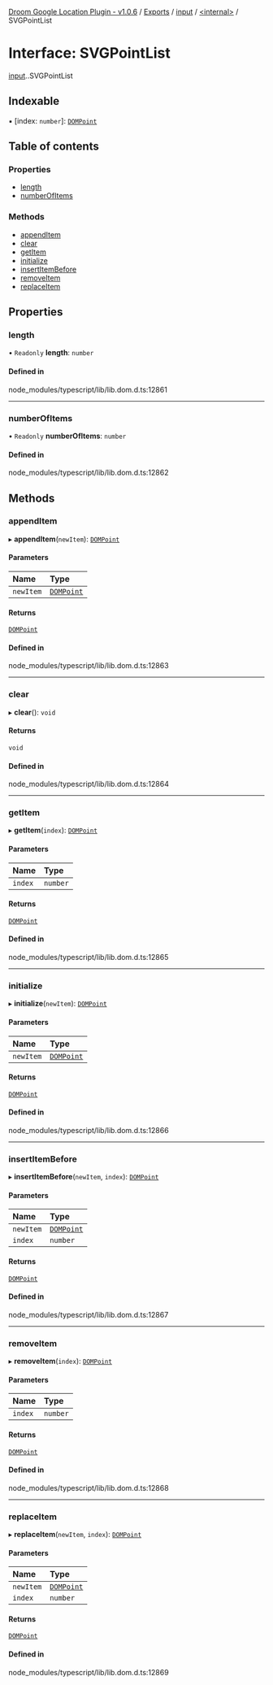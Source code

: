 [Droom Google Location Plugin - v1.0.6](../README.md) / [Exports](../modules.md) / [input](../modules/input.md) / [<internal\>](../modules/input._internal_.md) / SVGPointList

# Interface: SVGPointList

[input](../modules/input.md).[<internal>](../modules/input._internal_.md).SVGPointList

## Indexable

▪ [index: `number`]: [`DOMPoint`](../modules/input._internal_.md#dompoint)

## Table of contents

### Properties

- [length](input._internal_.SVGPointList.md#length)
- [numberOfItems](input._internal_.SVGPointList.md#numberofitems)

### Methods

- [appendItem](input._internal_.SVGPointList.md#appenditem)
- [clear](input._internal_.SVGPointList.md#clear)
- [getItem](input._internal_.SVGPointList.md#getitem)
- [initialize](input._internal_.SVGPointList.md#initialize)
- [insertItemBefore](input._internal_.SVGPointList.md#insertitembefore)
- [removeItem](input._internal_.SVGPointList.md#removeitem)
- [replaceItem](input._internal_.SVGPointList.md#replaceitem)

## Properties

### length

• `Readonly` **length**: `number`

#### Defined in

node_modules/typescript/lib/lib.dom.d.ts:12861

___

### numberOfItems

• `Readonly` **numberOfItems**: `number`

#### Defined in

node_modules/typescript/lib/lib.dom.d.ts:12862

## Methods

### appendItem

▸ **appendItem**(`newItem`): [`DOMPoint`](../modules/input._internal_.md#dompoint)

#### Parameters

| Name | Type |
| :------ | :------ |
| `newItem` | [`DOMPoint`](../modules/input._internal_.md#dompoint) |

#### Returns

[`DOMPoint`](../modules/input._internal_.md#dompoint)

#### Defined in

node_modules/typescript/lib/lib.dom.d.ts:12863

___

### clear

▸ **clear**(): `void`

#### Returns

`void`

#### Defined in

node_modules/typescript/lib/lib.dom.d.ts:12864

___

### getItem

▸ **getItem**(`index`): [`DOMPoint`](../modules/input._internal_.md#dompoint)

#### Parameters

| Name | Type |
| :------ | :------ |
| `index` | `number` |

#### Returns

[`DOMPoint`](../modules/input._internal_.md#dompoint)

#### Defined in

node_modules/typescript/lib/lib.dom.d.ts:12865

___

### initialize

▸ **initialize**(`newItem`): [`DOMPoint`](../modules/input._internal_.md#dompoint)

#### Parameters

| Name | Type |
| :------ | :------ |
| `newItem` | [`DOMPoint`](../modules/input._internal_.md#dompoint) |

#### Returns

[`DOMPoint`](../modules/input._internal_.md#dompoint)

#### Defined in

node_modules/typescript/lib/lib.dom.d.ts:12866

___

### insertItemBefore

▸ **insertItemBefore**(`newItem`, `index`): [`DOMPoint`](../modules/input._internal_.md#dompoint)

#### Parameters

| Name | Type |
| :------ | :------ |
| `newItem` | [`DOMPoint`](../modules/input._internal_.md#dompoint) |
| `index` | `number` |

#### Returns

[`DOMPoint`](../modules/input._internal_.md#dompoint)

#### Defined in

node_modules/typescript/lib/lib.dom.d.ts:12867

___

### removeItem

▸ **removeItem**(`index`): [`DOMPoint`](../modules/input._internal_.md#dompoint)

#### Parameters

| Name | Type |
| :------ | :------ |
| `index` | `number` |

#### Returns

[`DOMPoint`](../modules/input._internal_.md#dompoint)

#### Defined in

node_modules/typescript/lib/lib.dom.d.ts:12868

___

### replaceItem

▸ **replaceItem**(`newItem`, `index`): [`DOMPoint`](../modules/input._internal_.md#dompoint)

#### Parameters

| Name | Type |
| :------ | :------ |
| `newItem` | [`DOMPoint`](../modules/input._internal_.md#dompoint) |
| `index` | `number` |

#### Returns

[`DOMPoint`](../modules/input._internal_.md#dompoint)

#### Defined in

node_modules/typescript/lib/lib.dom.d.ts:12869
